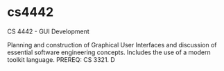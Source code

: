 # cs4442

CS 4442 - GUI Development

Planning and construction of Graphical User Interfaces and discussion of essential software engineering concepts. Includes the use of a modern toolkit language. PREREQ: CS 3321. D
